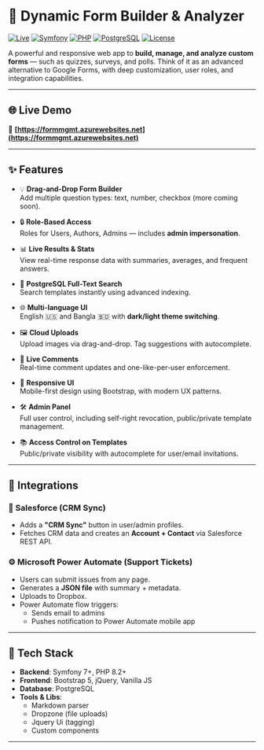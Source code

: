 # 🧩 Dynamic Form Builder & Analyzer

[![Live](https://img.shields.io/badge/demo-live-green?style=flat-square)](https://formmgmt.azurewebsites.net/)
[![Symfony](https://img.shields.io/badge/Symfony-7%2B-black?style=flat-square&logo=symfony)](https://symfony.com/)
[![PHP](https://img.shields.io/badge/PHP-8.2+-blue?style=flat-square&logo=php)](https://www.php.net/)
[![PostgreSQL](https://img.shields.io/badge/PostgreSQL-15+-blue?style=flat-square&logo=postgresql)](https://www.postgresql.org/)
[![License](https://img.shields.io/badge/license-MIT-lightgrey?style=flat-square)](LICENSE)

A powerful and responsive web app to **build, manage, and analyze custom forms** — such as quizzes, surveys, and polls. Think of it as an advanced alternative to Google Forms, with deep customization, user roles, and integration capabilities.

---

## 🌐 Live Demo

🔗 **[https://formmgmt.azurewebsites.net](https://formmgmt.azurewebsites.net)**

---

## ✨ Features

- 💡 **Drag-and-Drop Form Builder**  
  Add multiple question types: text, number, checkbox (more coming soon).

- 🔒 **Role-Based Access**  
  Roles for Users, Authors, Admins — includes **admin impersonation**.

- 📊 **Live Results & Stats**  
  View real-time response data with summaries, averages, and frequent answers.

- 🧠 **PostgreSQL Full-Text Search**  
  Search templates instantly using advanced indexing.

- 🌐 **Multi-language UI**  
  English 🇺🇸 and Bangla 🇧🇩 with **dark/light theme switching**.

- 🖼️ **Cloud Uploads**  
  Upload images via drag-and-drop. Tag suggestions with autocomplete.

- 💬 **Live Comments**  
  Real-time comment updates and one-like-per-user enforcement.

- 📱 **Responsive UI**  
  Mobile-first design using Bootstrap, with modern UX patterns.

- 🛠️ **Admin Panel**  
  Full user control, including self-right revocation, public/private template management.

- 📚 **Access Control on Templates**  
  Public/private visibility with autocomplete for user/email invitations.

---

## 🔌 Integrations

### 🔄 Salesforce (CRM Sync)
- Adds a **"CRM Sync"** button in user/admin profiles.
- Fetches CRM data and creates an **Account + Contact** via Salesforce REST API.

### ⚙️ Microsoft Power Automate (Support Tickets)
- Users can submit issues from any page.
- Generates a **JSON file** with summary + metadata.
- Uploads to Dropbox.
- Power Automate flow triggers:
  - Sends email to admins
  - Pushes notification to Power Automate mobile app

---

## 🧱 Tech Stack

- **Backend**: Symfony 7+, PHP 8.2+
- **Frontend**: Bootstrap 5, jQuery, Vanilla JS
- **Database**: PostgreSQL
- **Tools & Libs**:
  - Markdown parser
  - Dropzone (file uploads)
  - Jquery Ui (tagging)
  - Custom components

---
